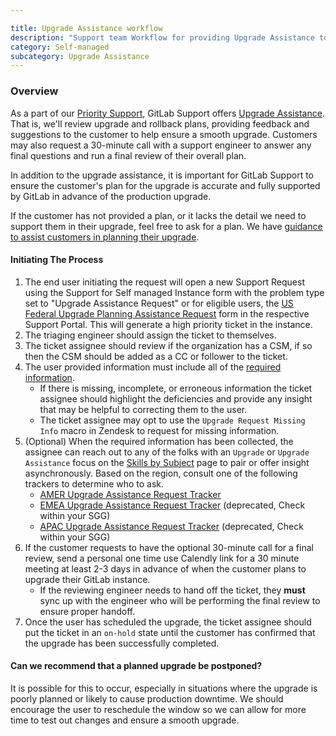 ```yaml
---

title: Upgrade Assistance workflow
description: "Support team Workflow for providing Upgrade Assistance to customers"
category: Self-managed
subcategory: Upgrade Assistance
---
```




### Overview

As a part of our [Priority Support](/support/index.html#priority-support),
GitLab Support offers [Upgrade Assistance](/support/scheduling-upgrade-assistance/).
That is, we'll review upgrade and rollback plans, providing feedback and
suggestions to the customer to help ensure a smooth upgrade. Customers may also
request a 30-minute call with a support engineer to answer any final questions
and run a final review of their overall plan.

In addition to the upgrade assistance, it is important for GitLab Support to ensure
the customer's plan for the upgrade is accurate and fully supported by GitLab in
advance of the production upgrade.

If the customer has not provided a plan, or it lacks the detail we need to support them in their upgrade, feel free to ask for a plan. We have [guidance to assist customers in planning their upgrade](https://docs.gitlab.com/ee/update/plan_your_upgrade.html).

#### Initiating The Process

1. The end user initiating the request will open a new Support Request using the Support for Self managed Instance form with the problem type set to "Upgrade Assistance Request" or for eligible users, the [US Federal Upgrade Planning Assistance Request](https://federal-support.gitlab.com/hc/en-us/requests/new?ticket_form_id=360001434131) form in the respective Support Portal. This will generate a high priority ticket in the instance.
1. The triaging engineer should assign the ticket to themselves.
1. The ticket assignee should review if the organization has a CSM, if so then the CSM should be added as a CC or follower to the ticket.
1. The user provided information must include all of the [required information](https://about.gitlab.com/support/scheduling-upgrade-assistance/#what-information-do-i-need-to-schedule-upgrade-assistance).
    - If there is missing, incomplete, or erroneous information the ticket assignee should highlight the deficiencies and provide any insight that may be helpful to correcting them to the user.
    - The ticket assignee may opt to use the `Upgrade Request Missing Info` macro in Zendesk to request for missing information.
1. (Optional) When the required information has been collected, the assignee can reach out to any of the folks with an `Upgrade` or `Upgrade Assistance` focus on the [Skills by Subject](https://gitlab-com.gitlab.io/support/team/skills-by-subject.html) page to pair or offer insight asynchronously.
Based on the region, consult one of the following trackers to determine who to ask.
    - [AMER Upgrade Assistance Request Tracker](https://gitlab.com/gitlab-com/support/support-team-meta/-/issues/3789)
    - [EMEA Upgrade Assistance Request Tracker](https://gitlab.com/gitlab-com/support/support-team-meta/-/issues/3562) (deprecated, Check within your SGG)
    - [APAC Upgrade Assistance Request Tracker](https://gitlab.com/gitlab-com/support/support-team-meta/-/issues/3399) (deprecated, Check within your SGG)
1. If the customer requests to have the optional 30-minute call for a final review, send a personal one time use Calendly link for a 30 minute meeting at least 2-3 days in advance of when the customer plans to upgrade their GitLab instance.
    - If the reviewing engineer needs to hand off the ticket, they **must** sync up with the engineer who will be performing the final review to ensure proper handoff.
1. Once the user has scheduled the upgrade, the ticket assignee should put the ticket in an `on-hold` state until the customer has confirmed that the upgrade has been successfully completed.

#### Can we recommend that a planned upgrade be postponed?

It is possible for this to occur, especially in situations where the upgrade
is poorly planned or likely to cause production downtime. We should encourage
the user to reschedule the window so we can allow for more time to test out
changes and ensure a smooth upgrade.
